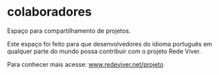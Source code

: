 # colaboradores
Espaço para compartilhamento de projetos.

Este espaço foi feito para que desenvolvedores do idioma português em qualquer parte do mundo possa contribuir com o projeto Rede Viver.

Para conhecer mais acesse: www.redeviver.net/projeto

